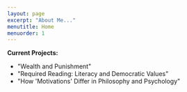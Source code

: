 ```yaml
---
layout: page
excerpt: "About Me..."
menutitle: Home
menuorder: 1
---
```


__Current Projects:__

- "Wealth and Punishment"
- "Required Reading: Literacy and Democratic Values"
- "How 'Motivations' Differ in Philosophy and Psychology"
